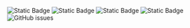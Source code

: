 ![Static Badge](https://img.shields.io/badge/blacklists-60-000000) ![Static Badge](https://img.shields.io/badge/blacklisted-2701511-cc0000) ![Static Badge](https://img.shields.io/badge/whitelisted-2244-00CC00) ![Static Badge](https://img.shields.io/badge/streaming_blacklist-28107-000000) ![GitHub issues](https://img.shields.io/github/issues/fabriziosalmi/blacklists)
